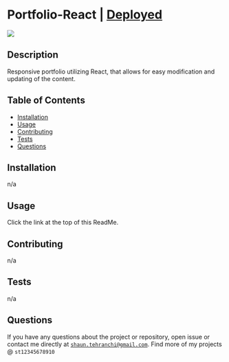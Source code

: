 # Portfolio-React | [Deployed](https://portfolio-shaun-tehranchi.herokuapp.com/)
<img src="https://img.shields.io/badge/License-MIT-blue.svg">

## Description
Responsive portfolio utilizing React, that allows for easy modification and updating of the content.

## Table of Contents
- [Installation](#installation)
- [Usage](#usage)
- [Contributing](#contributing)
- [Tests](#tests)
- [Questions](#questions)
## Installation
n/a
## Usage
 Click the link at the top of this ReadMe.
## Contributing
 n/a
## Tests
 n/a
## Questions
If you have any questions about the project or repository, open issue or contact me directly at <code>shaun.tehranchi@gmail.com</code>. Find more of my projects @ <code>st12345678910</code>
